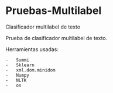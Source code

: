 # Pruebas-Multilabel
Clasificador multilabel de texto


Prueba de clasificador multilabel de texto.

Herramientas usadas:

    -   Summi
    -   Sklearn
    -   xml.dom.minidom
    -   Numpy
    -   NLTK
    -   os
